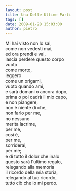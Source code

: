 ```yaml
---
layout: post
title: Una Delle Ultime Parti
tags: []
date: 2009-01-28 15:03:00
author: pietro
---
```

Mi hai visto non lo sai,<br/>come non vedesti mai,<br/>ed ora prendi e vai,<br/>lascia perdere questo corpo<br/>vuoto<br/>come morto,<br/>leggero<br/>come un origami,<br/>vuoto quando ami,<br/>e sarà domani o ancora dopo,<br/>prima o poi cadrà il mio capo,<br/>e non piangere,<br/>non è niente di che,<br/>non farlo per me,<br/>no nessuno<br/>merita lacrime,<br/>per me,<br/>così è,<br/>per me,<br/>sorriderai,<br/>per me;<br/>e di tutto il dolor che inalo<br/>questo sarà l'ultimo regalo,<br/>relegando alla memoria<br/>il ricordo della mia storia,<br/>relegando al tuo ricordo,<br/>tutto ciò che io mi perdo.
